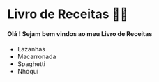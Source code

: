 # Livro de Receitas :man_cook:

#### Olá ! Sejam bem vindos ao meu Livro de Receitas

- Lazanhas
- Macarronada
- Spaghetti
- Nhoqui
